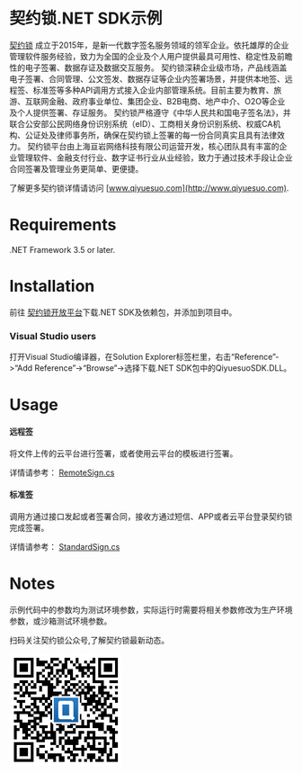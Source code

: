 ﻿# 契约锁.NET SDK示例

[契约锁](http://www.qiyuesuo.com) 成立于2015年，是新一代数字签名服务领域的领军企业。依托雄厚的企业管理软件服务经验，致力为全国的企业及个人用户提供最具可用性、稳定性及前瞻性的电子签署、数据存证及数据交互服务。 契约锁深耕企业级市场，产品线涵盖电子签署、合同管理、公文签发、数据存证等企业内签署场景，并提供本地签、远程签、标准签等多种API调用方式接入企业内部管理系统。目前主要为教育、旅游、互联网金融、政府事业单位、集团企业、B2B电商、地产中介、O2O等企业及个人提供签署、存证服务。 契约锁严格遵守《中华人民共和国电子签名法》，并联合公安部公民网络身份识别系统（eID）、工商相关身份识别系统、权威CA机构、公证处及律师事务所，确保在契约锁上签署的每一份合同真实且具有法律效力。 契约锁平台由上海亘岩网络科技有限公司运营开发，核心团队具有丰富的企业管理软件、金融支付行业、数字证书行业从业经验，致力于通过技术手段让企业合同签署及管理业务更简单、更便捷。

了解更多契约锁详情请访问 [www.qiyuesuo.com](http://www.qiyuesuo.com).


Requirements
============
.NET Framework 3.5 or later.  

Installation
============

前往 [契约锁开放平台](http://open.qiyuesuo.com/download)下载.NET SDK及依赖包，并添加到项目中。

### Visual Studio users
打开Visual Studio编译器，在Solution Explorer标签栏里，右击“Reference”->“Add Reference”->“Browse”->选择下载.NET SDK包中的QiyuesuoSDK.DLL。

Usage
=====

#### 远程签
将文件上传的云平台进行签署，或者使用云平台的模板进行签署。

详情请参考： [RemoteSign.cs](https://github.com/qiyuesuo/sdk-csharp-sample/blob/master/sdk_csharp_sample/RemoteSign.cs)

#### 标准签
调用方通过接口发起或者签署合同，接收方通过短信、APP或者云平台登录契约锁完成签署。

详情请参考： [StandardSign.cs](https://github.com/qiyuesuo/sdk-csharp-sample/blob/master/sdk_csharp_sample/StandardSign.cs)

Notes
=======
示例代码中的参数均为测试环境参数，实际运行时需要将相关参数修改为生产环境参数，或沙箱测试环境参数。

扫码关注契约锁公众号,了解契约锁最新动态。

![契约锁公众号](qrcode.png)